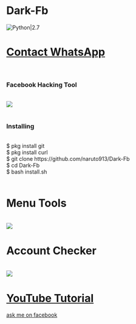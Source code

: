 # Dark-Fb
![Python|2.7](https://img.shields.io/badge/Python-2.7-blue.svg)
<br><h1><a href="https://wa.me/+639053219596?text=Saya%20Mao%20Beli%20Linse%20Dark%20Fb%20Harga%2010k">Contact WhatsApp </a></h1><br><h3> Facebook  Hacking Tool</h3><br>
<img src="https://github.com/wareares/ss/blob/master/Screenshot_20191017-001230_Termux.jpg"/>
<br><br>
<h3>Installing</h3><br>
$ pkg install git<br>
$ pkg install curl<br>
$ git clone https://github.com/naruto913/Dark-Fb<br>
$ cd Dark-Fb<br>
$ bash install.sh<br><br>
<h1>Menu Tools</h1><br>
<img src="https://github.com/wareares/ss/blob/master/Screenshot_20191022-093414_Termux-picsay.jpg"/>
<br><h1>Account Checker</h1><br>
<img src="https://github.com/naruto913/Dark-Fb/blob/master/Raw/Screenshot.png"/>
<h1><a href ="https://www.youtube.com/channel/UCLU9H65QrIC6u2UetU6476w">YouTube Tutorial</a></h1>
<a href ="https://mbasic.facebook.com/2angga315">ask me on facebook</a>
 
